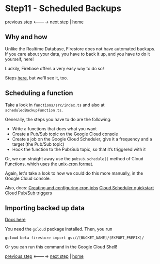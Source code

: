# Step11 - Scheduled Backups

[previous step](Step10.md) <----> [next step](Step12.md) | [home](../README.md)

## Why and how

Unlike the Realtime Database, Firestore does not have automated backups.
If you care about your data, you have to back it up, and you have to do it yourself, here!

Luckily, Firebase offers a very easy way to do so!

Steps [here](https://firebase.google.com/docs/firestore/solutions/schedule-export), but we'll see it, too.

## Scheduling a function

Take a look in `functions/src/index.ts` and also at `scheduledBackupFunction.ts`.

Generally, the steps you have to do are the following:

- Write a functions that does what you want
- Create a Pub/Sub topic on the Google Cloud console
- Create a job on the Google Cloud Scheduler, give it a frequency and a target (the Pub/Sub topic)
- Hook the function to the Pub/Sub topic, so that it’s triggered with it

Or, we can straight away use the `pubsub.schedule()` method of Cloud Functions, which uses the [unix-cron format](https://cloud.google.com/scheduler/docs/configuring/cron-job-schedules).

Again, let's take a look to how we could do this more manually, in the Google Cloud console.

Also, docs:
[Creating and configuring cron jobs](https://cloud.google.com/scheduler/docs/creating)
[Cloud Scheduler quickstart](https://cloud.google.com/scheduler/docs/quickstart)
[Cloud Pub/Sub triggers](https://firebase.google.com/docs/functions/pubsub-events)

## Importing backed up data

[Docs here](https://firebase.google.com/docs/firestore/manage-data/export-import)

You need the `gcloud` package installed.
Then, you run 
```
gcloud beta firestore import gs://[BUCKET_NAME]/[EXPORT_PREFIX]/
```

Or you can run this command in the Google Cloud Shell! 

[previous step](Step10.md) <----> [next step](Step12.md) | [home](../README.md)
